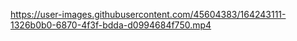 

https://user-images.githubusercontent.com/45604383/164243111-1326b0b0-6870-4f3f-bdda-d0994684f750.mp4

